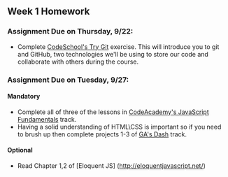 ## Week 1 Homework

### Assignment Due on Thursday, 9/22:
* Complete [CodeSchool's Try Git](https://try.github.io/) exercise. This will introduce you to git and GitHub, two technologies we'll be using to store our code and collaborate with others during the course.

### Assignment Due on Tuesday, 9/27:
#### Mandatory

* Complete all of three of the lessons in [CodeAcademy's JavaScript Fundamentals](https://www.codecademy.com/en/tracks/javascript-upgraded) track.
* Having a solid understanding of HTML\CSS is important so if you need to brush up then complete projects 1-3 of [GA's Dash](https://dash.generalassemb.ly/projects) track.

#### Optional
* Read Chapter 1,2 of [Eloquent JS] (http://eloquentjavascript.net/)





